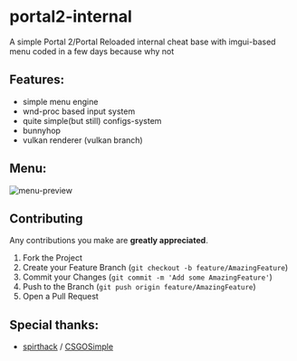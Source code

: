 # portal2-internal

A simple Portal 2/Portal Reloaded internal cheat base with imgui-based menu coded in a few days because why not

## Features:
 - simple menu engine
 - wnd-proc based input system
 - quite simple(but still) configs-system
 - bunnyhop
 - vulkan renderer (vulkan branch)

## Menu:
![menu-preview](https://i.imgur.com/SVxRCod.png)

## Contributing

Any contributions you make are **greatly appreciated**.

1. Fork the Project
2. Create your Feature Branch (`git checkout -b feature/AmazingFeature`)
3. Commit your Changes (`git commit -m 'Add some AmazingFeature'`)
4. Push to the Branch (`git push origin feature/AmazingFeature`)
5. Open a Pull Request

## Special thanks:
- [spirthack](https://github.com/spirthack) / [CSGOSimple](https://github.com/spirthack/csgosimple)
